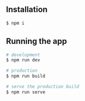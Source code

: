 ## Installation

```bash
$ npm i
```

## Running the app

```bash
# development
$ npm run dev

# production
$ npm run build

# serve the production build
$ npm run serve
```

